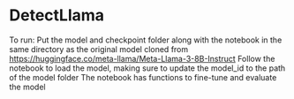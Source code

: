 # DetectLlama
To run:
Put the model and checkpoint folder along with the notebook in the same directory as the original model cloned from https://huggingface.co/meta-llama/Meta-Llama-3-8B-Instruct
Follow the notebook to load the model, making sure to update the model_id to the path of the model folder
The notebook has functions to fine-tune and evaluate the model